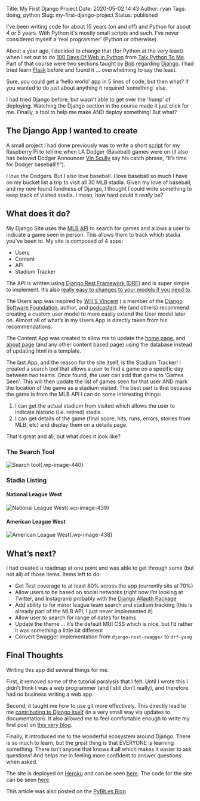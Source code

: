 Title: My First Django Project
Date: 2020-05-02 14:43
Author: ryan
Tags: doing, python
Slug: my-first-django-project
Status: published

I've been writing code for about 15 years (on and off) and Python for about 4 or 5 years. With Python it's mostly small scripts and such. I’ve never considered myself a ‘real programmer’ (Python or otherwise).

About a year ago, I decided to change that (for Python at the very least) when I set out to do [100 Days Of Web in Python](https://training.talkpython.fm/courses/details/100-days-of-web-in-python) from [Talk Python To Me](https://talkpython.fm/home). Part of that course were two sections taught by [Bob](https://pybit.es/author/bob.html) regarding [Django](https://www.djangoproject.com). I had tried learn [Flask](https://flask.palletsprojects.com/en/1.1.x/) before and found it ... overwhelming to say the least.

Sure, you could get a ‘hello world’ app in 5 lines of code, but then what? If you wanted to do just about anything it required ‘something’ else.

I had tried Django before, but wasn't able to get over the 'hump' of deploying. Watching the Django section in the course made it just click for me. Finally, a tool to help me make AND deploy something! But what?

## The Django App I wanted to create

A small project I had done previously was to write a short [script](https://github.com/ryancheley/itfdb) for my Raspberry Pi to tell me when LA Dodger (Baseball) games were on (it also has beloved Dodger Announcer [Vin Scully](https://en.wikipedia.org/wiki/Vin_Scully) say his catch phrase, “It’s time for Dodger baseball!!!”).

I love the Dodgers. But I also love baseball. I love baseball so much I have on my bucket list a trip to visit all 30 MLB stadia. Given my love of baseball, and my new found fondness of Django, I thought I could write something to keep track of visited stadia. I mean, how hard could it *really* be?

## What does it do?

My Django Site uses the [MLB API](https://statsapi.mlb.com) to search for games and allows a user to indicate a game seen in person. This allows them to track which stadia you've been to. My site is composed of 4 apps:

-   Users
-   Content
-   API
-   Stadium Tracker  

The API is written using [Django Rest Framework (DRF)](https://www.django-rest-framework.org) and is super simple to implement. It’s also [really easy to changes to your models if you need to](/updating-the-models-for-my-django-rest-framework-api/).

The Users app was inspired by [Will S Vincent](https://wsvincent.com) ( a member of the [Django Software Foundation](https://www.djangoproject.com/foundation/), author, and [podcaster](https://djangochat.com)). He (and others) recommend creating a custom user model to more easily extend the User model later on. Almost all of what’s in my Users App is directly taken from his recommendations.

The Content App was created to allow me to update the [home page](https://stadium-tracker-api.herokuapp.com), and [about page](https://stadium-tracker-api.herokuapp.com/Pages/About) (and any other content based page) using the database instead of updating html in a template.

The last App, and the reason for the site itself, is the Stadium Tracker! I created a search tool that allows a user to find a game on a specific day between two teams. Once found, the user can add that game to ‘Games Seen’. This will then update the list of games seen for that user AND mark the location of the game as a stadium visited. The best part is that because the game is from the MLB API I can do some interesting things:

1.  I can get the actual stadium from visited which allows the user to indicate historic (i.e. retired) stadia
2.  I can get details of the game (final score, hits, runs, errors, stories from MLB, etc) and display them on a details page.  

That's great and all, but what does it look like?

### The Search Tool

![Search tool](/images/uploads/2020/05/add-a-game.png){.wp-image-440}

### Stadia Listing

#### National League West

![National League West](/images/uploads/2020/05/visited-stadia-nl-west.png){.wp-image-439}

#### American League West

![American League West](/images/uploads/2020/05/visited-stadia-al-west.png){.wp-image-438}

## What’s next?

I had created a roadmap at one point and was able to get through some (but not all) of those items. Items left to do:

-   Get Test coverage to at least 80% across the app (currently sits at 70%)
-   Allow users to be based on social networks (right now I’m looking at Twitter, and Instagram) probably with the [Django Allauth Package](https://django-allauth.readthedocs.io/en/latest/installation.html)
-   Add ability to for minor league team search and stadium tracking (this is already part of the MLB API, I just never implemented it)
-   Allow user to search for range of dates for teams
-   Update the theme ... it’s the default MUI CSS which is nice, but I’d rather it was something a little bit different
-   Convert Swagger implementation from `django-rest-swagger` to `drf-yasg`  

## Final Thoughts

Writing this app did several things for me.

First, it removed some of the tutorial paralysis that I felt. Until I wrote this I didn’t think I was a web programmer (and I still don’t really), and therefore had no business writing a web app.

Second, it taught me how to use git more effectively. This directly lead to me [contributing to Django itself](/my-first-commit-to-an-open-source-project-django.html) (in a very small way via updates to documentation). It also allowed me to feel comfortable enough to write my first post on [this very blog](https://pybit.es/using-python-to-check-for-file-changes-in-excel.html).

Finally, it introduced me to the wonderful ecosystem around Django. There is so much to learn, but the great thing is that EVERYONE is learning something. There isn’t anyone that knows it all which makes it easier to ask questions! And helps me in feeling more confident to answer questions when asked.

The site is deployed on [Heroku](https://www.heroku.com) and can be seen [here](https://stadium-tracker-api.herokuapp.com). The code for the site can be seen [here](https://github.com/ryancheley/StadiumTrackerAPIPublic).

This article was also posted on the [PyBit.es Blog](https://pybit.es/my-first-django-app.html)
